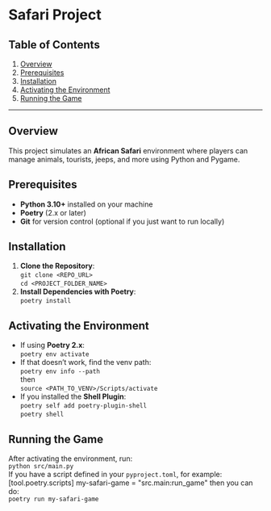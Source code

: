 # Safari Project

## Table of Contents
1. [Overview](#overview)
2. [Prerequisites](#prerequisites)
3. [Installation](#installation)
4. [Activating the Environment](#activating-the-environment)
5. [Running the Game](#running-the-game)

---

## Overview
This project simulates an **African Safari** environment where players can manage animals, tourists, jeeps, and more using Python and Pygame.

## Prerequisites
- **Python 3.10+** installed on your machine  
- **Poetry** (2.x or later)  
- **Git** for version control (optional if you just want to run locally)

## Installation
1. **Clone the Repository**:  
   `git clone <REPO_URL>`  
   `cd <PROJECT_FOLDER_NAME>`  
2. **Install Dependencies with Poetry**:  
   `poetry install`

## Activating the Environment
- If using **Poetry 2.x**:  
  `poetry env activate`  
- If that doesn’t work, find the venv path:  
  `poetry env info --path`  
  then  
  `source <PATH_TO_VENV>/Scripts/activate`  
- If you installed the **Shell Plugin**:  
  `poetry self add poetry-plugin-shell`  
  `poetry shell`

## Running the Game
After activating the environment, run:  
`python src/main.py`  
If you have a script defined in your `pyproject.toml`, for example:  
[tool.poetry.scripts] my-safari-game = "src.main:run_game"
then you can do:  
`poetry run my-safari-game`